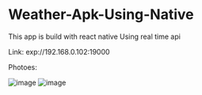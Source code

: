 # Weather-Apk-Using-Native
This app is build with react native
Using real time api

Link: exp://192.168.0.102:19000

Photoes: 

![image](https://user-images.githubusercontent.com/89825678/172066537-953342f1-915e-43e7-acb9-4ae6662e52c9.png)
![image](https://user-images.githubusercontent.com/89825678/172066541-999f0847-7a33-4611-b899-cbc7060bf426.png)
